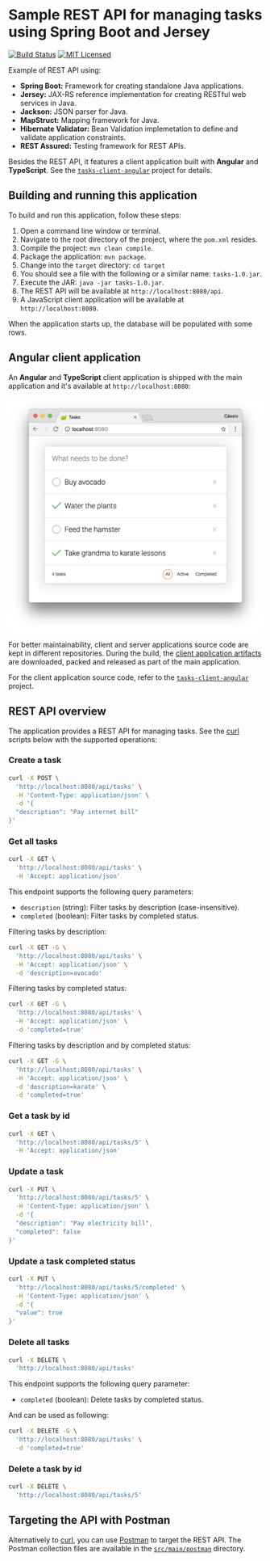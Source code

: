 # Sample REST API for managing tasks using Spring Boot and Jersey

[![Build Status](https://travis-ci.org/cassiomolin/tasks-rest-api.svg?branch=master)](https://travis-ci.org/cassiomolin/tasks-rest-api)
[![MIT Licensed](https://img.shields.io/badge/license-MIT-blue.svg)](https://raw.githubusercontent.com/cassiomolin/tasks-rest-api/master/LICENSE.txt)

Example of REST API using:

- **Spring Boot:** Framework for creating standalone Java applications.
- **Jersey:** JAX-RS reference implementation for creating RESTful web services in Java.
- **Jackson:** JSON parser for Java.
- **MapStruct:** Mapping framework for Java.
- **Hibernate Validator:** Bean Validation implemetation to define and validate application constraints.
- **REST Assured:** Testing framework for REST APIs.

Besides the REST API, it features a client application built with **Angular** and **TypeScript**. See the [`tasks-client-angular`][client project] project for details.

## Building and running this application

To build and run this application, follow these steps:

1. Open a command line window or terminal.
1. Navigate to the root directory of the project, where the `pom.xml` resides.
1. Compile the project: `mvn clean compile`.
1. Package the application: `mvn package`.
1. Change into the `target` directory: `cd target`
1. You should see a file with the following or a similar name: `tasks-1.0.jar`.
1. Execute the JAR: `java -jar tasks-1.0.jar`.
1. The REST API will be available at `http://localhost:8080/api`.
1. A JavaScript client application will be available at `http://localhost:8080`.

When the application starts up, the database will be populated with some rows. 

## Angular client application

An **Angular** and **TypeScript** client application is shipped with the main application and it's available at `http://localhost:8080`:

<img src="src/main/doc/frontend.png" width="600">

For better maintainability, client and server applications source code are kept in different repositories. During the build, the [client application artifacts][client releases] are downloaded, packed and released as part of the main application. 

For the client application source code, refer to the [`tasks-client-angular`][client project] project.

## REST API overview

The application provides a REST API for managing tasks. See the [curl][] scripts below with the supported operations:

### Create a task

```bash
curl -X POST \
  'http://localhost:8080/api/tasks' \
  -H 'Content-Type: application/json' \
  -d '{
  "description": "Pay internet bill"
}'
```
### Get all tasks

```bash
curl -X GET \
  'http://localhost:8080/api/tasks' \
  -H 'Accept: application/json'
```

This endpoint supports the following query parameters:

- `description` (string): Filter tasks by description (case-insensitive).
- `completed` (boolean): Filter tasks by completed status.

Filtering tasks by description:

```bash
curl -X GET -G \
  'http://localhost:8080/api/tasks' \
  -H 'Accept: application/json' \
  -d 'description=avocado'
```

Filtering tasks by completed status:

```bash
curl -X GET -G \
  'http://localhost:8080/api/tasks' \
  -H 'Accept: application/json' \
  -d 'completed=true'
```

Filtering tasks by description and by completed status:

```bash
curl -X GET -G \
  'http://localhost:8080/api/tasks' \
  -H 'Accept: application/json' \
  -d 'description=karate' \
  -d 'completed=true'
```

### Get a task by id

```bash
curl -X GET \
  'http://localhost:8080/api/tasks/5' \
  -H 'Accept: application/json'
```

### Update a task

```bash
curl -X PUT \
  'http://localhost:8080/api/tasks/5' \
  -H 'Content-Type: application/json' \
  -d '{
  "description": "Pay electricity bill",
  "completed": false
}'
```

### Update a task completed status

```bash
curl -X PUT \
  'http://localhost:8080/api/tasks/5/completed' \
  -H 'Content-Type: application/json' \
  -d '{
  "value": true
}'
```

### Delete all tasks

```bash
curl -X DELETE \
  'http://localhost:8080/api/tasks'
```

This endpoint supports the following query parameter:

- `completed` (boolean): Delete tasks by completed status.

And can be used as following:

```bash
curl -X DELETE -G \
  'http://localhost:8080/api/tasks' \
  -d 'completed=true'
```

### Delete a task by id

```bash
curl -X DELETE \
  'http://localhost:8080/api/tasks/5'
```

## Targeting the API with Postman

Alternatively to [curl][], you can use [Postman][] to target the REST API. The Postman collection files are available in the [`src/main/postman`](src/main/postman) directory.

[Postman]: https://www.getpostman.com/
[client project]: https://github.com/cassiomolin/tasks-client-angular
[client releases]: https://github.com/cassiomolin/tasks-client-angular/releases
[curl]: https://curl.haxx.se/
